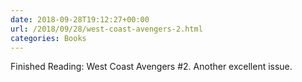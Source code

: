 ```yaml
---
date: 2018-09-28T19:12:27+00:00
url: /2018/09/28/west-coast-avengers-2.html
categories: Books
---
```

Finished Reading: West Coast Avengers #2. Another excellent issue.


